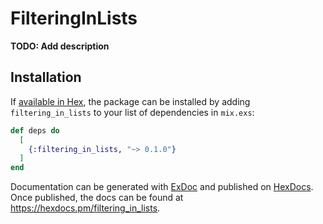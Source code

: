 # FilteringInLists

**TODO: Add description**

## Installation

If [available in Hex](https://hex.pm/docs/publish), the package can be installed
by adding `filtering_in_lists` to your list of dependencies in `mix.exs`:

```elixir
def deps do
  [
    {:filtering_in_lists, "~> 0.1.0"}
  ]
end
```

Documentation can be generated with [ExDoc](https://github.com/elixir-lang/ex_doc)
and published on [HexDocs](https://hexdocs.pm). Once published, the docs can
be found at <https://hexdocs.pm/filtering_in_lists>.

